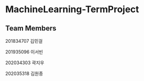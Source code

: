 # MachineLearning-TermProject

## Team Members
201834707 김민걸

201935096 이서빈

202034303 곽지우

202035318 김원종

	




